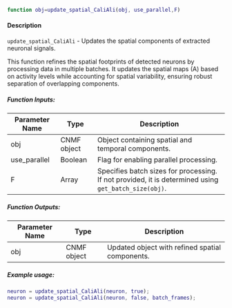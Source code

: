 ```matlab
function obj=update_spatial_CaliAli(obj, use_parallel,F)
```

#### Description
`update_spatial_CaliAli` - Updates the spatial components of extracted neuronal signals.

This function refines the spatial footprints of detected neurons by processing data in multiple batches. It updates the spatial maps (A) based on activity levels while accounting for spatial variability, ensuring robust separation of overlapping components.

##### Function Inputs:
| Parameter Name | Type    | Description                                |
|---------------|---------|--------------------------------------------|
| obj           | CNMF object | Object containing spatial and temporal components.|
| use_parallel  | Boolean   | Flag for enabling parallel processing.     |
| F             | Array     | Specifies batch sizes for processing. If not provided, it is determined using `get_batch_size(obj)`.|

##### Function Outputs:
| Parameter Name | Type    | Description                           |
|---------------|---------|---------------------------------------|
| obj           | CNMF object | Updated object with refined spatial components.|

##### Example usage:
```matlab
neuron = update_spatial_CaliAli(neuron, true);
neuron = update_spatial_CaliAli(neuron, false, batch_frames);
```
